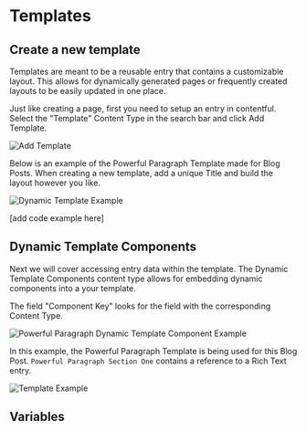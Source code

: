 ---
---

# Templates

## Create a new template

Templates are meant to be a reusable entry that contains a customizable layout. This allows for dynamically generated pages or frequently created layouts to be easily updated in one place.

Just like creating a page, first you need to setup an entry in contentful. Select the "Template" Content Type in the search bar and click Add Template.

![Add Template](/img/add-template-2.png)

Below is an example of the Powerful Paragraph Template made for Blog Posts. When creating a new template, add a unique Title and build the layout however you like.

![Dynamic Template Example](/img/dynamic-template-example.png)

[add code example here]

<!-- ```jsx title="/src/templates/newTemplate.js"

import React from 'react'
import { graphql } from 'gatsby'
import Layout from "../components/Layout/layout"
import SEO from "../components/seo"
import RenderLayoutBlocks from "../components/ContentfulLayout/renderLayoutBlocks"

const newTemplate = ({location, data}) => {
    return (
        <Layout>
            <SEO location={location} title={data.contentfulLocation.seoTitle} description={data.contentfulLocation.seoDescription}/>
            { data.contentfulLocation.template &&
                <RenderLayoutBlocks
                    layout={data.contentfulLocation.template.layout}
                    parentData={data.contentfulLocation}
                />
            }
        </Layout>
    )
}

export default newTemplate

export const query = graphql`
    query($title: String!) {
        contentfulQuery(title: { eq: $title }) {
            title
            seoTitle
            seoDescription
            description1 {
                raw
            }
            description2 {
                raw
            }
            template {
                ...TemplateFragment
            }
        }
    }
` 

``` -->

## Dynamic Template Components

Next we will cover accessing entry data within the template.
The Dynamic Template Components content type allows for embedding dynamic components into a your template.

The field "Component Key" looks for the field with the corresponding Content Type.

![Powerful Paragraph Dynamic Template Component Example](/img/powerful-paragraph-dynamic-template-component-example.png)

In this example, the Powerful Paragraph Template is being used for this Blog Post. `Powerful Paragraph Section One` contains a reference to a Rich Text entry.

![Template Example](/img/template-example-4.png)

## Variables
